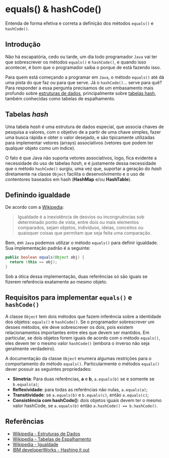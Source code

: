 
# equals() & hashCode()

Entenda de forma efetiva e correta a definição dos métodos `equals()` e `hashCode()`.

## Introdução

Não há escapatória, cedo ou tarde, um dia todo programador `Java` vai ter que sobrescrever os métodos `equals()` e `hashCode()`, e quando isso acontecer, é bom que o programador saiba o porque de está fazendo isso.

Para quem está começando a programar em `Java`, o método `equals()` até dá uma pista do que faz ou para que serve. Já o `hashCode()`... serve para quê? Para responder a essa pergunta precisamos de um embasamento mais profundo sobre [estruturas de dados](https://pt.wikipedia.org/wiki/Estrutura_de_dados), principalmente sobre [tabelas hash](https://pt.wikipedia.org/wiki/Tabela_de_dispers%C3%A3o), também conhecidas como tabelas de espalhamento.

## Tabelas *hash*

Uma tabela *hash* é uma estrutura de dados especial, que associa chaves de pesquisa a valores, com o objetivo de a partir de uma chave simples, fazer uma busca rápida e obter o valor desejado, e são tipicamente utilizadas para implementar vetores (arrays) associativos (vetores que podem ter qualquer objeto como um índice).

O fato é que Java não suporta vetores associativos, logo, fica evidente a necessidade do uso de tabelas *hash*, e é justamente dessa necessidade que o método `hashCode()` surgiu, uma vez que, suportar a geração do *hash* diretamente na classe `Object` facilita o desenvolvimento e o uso de contentores baseados em hash (**HashMap** e/ou **HashTable**).

## Definindo igualdade

De acordo com a [Wikipedia](https://pt.wikipedia.org/wiki/Igualdade):

>Igualdade é a inexistência de desvios ou incongruências sob determinado ponto de vista, entre dois ou mais elementos comparados, sejam objetos, indivíduos, ideias, conceitos ou quaisquer coisas que permitam que seja feita uma comparação.

Bem, em `Java` podemos utilizar o método `equals()` para definir igualdade. Sua implementação padrão é a seguinte:

```java
public boolean equals(Object obj) {
  return (this == obj);
}
```

Sob a ótica dessa implementação, duas referências só são iguais se fizerem referência exatamente ao mesmo objeto.

## Requisitos para implementar `equals()` e `hashCode()`

A classe `Object` tem dois métodos que fazem inferência sobre a identidade dos objetos: `equals()` e `hashCode()`. Se o programador sobrescrever um desses métodos, ele deve sobrescrever os dois, pois existem relacionamentos importantes entre eles que devem ser mantidos. Em particular, se dois objetos forem iguais de acordo com o método `equals()`, eles devem ter o mesmo valor `hashCode()` (embora o inverso não seja geralmente verdadeiro).

A documentação da classe `Object` enumera algumas restrições para o comportamento do método `equals()`. Particularmente o métodos `equals()` dever possuir as seguintes propriedades:

* **Simetria**: Para duas referências, **a** e **b**, `a.equals(b)` se e somente se `b.equals(a)`;
* **Reflexividade**: para todas as referências não nulas, `a.equals(a)`;
* **Transitividade**: se `a.equals(b)` e `b.equals(c)`, então `a.equals(c)`;
* **Consistência com hashCode()**: dois objetos iguais devem ter o mesmo valor hashCode, se `a.equals(b)` então `a.hashCode() == b.hashCode()`.

## Referências

* [Wikipedia - Estruturas de Dados](https://pt.wikipedia.org/wiki/Estrutura_de_dados)
* [Wikipedia - Tabelas de Espalhamento](https://pt.wikipedia.org/wiki/Tabela_de_dispers%C3%A3o)
* [Wikipedia - Igualdade](https://pt.wikipedia.org/wiki/Igualdade)
* [IBM developerWorks - Hashing it out](https://www.ibm.com/developerworks/library/j-jtp05273/)
